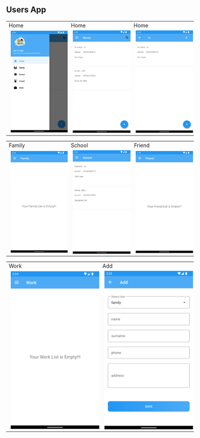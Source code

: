 ## Users App

<div>
<table>
  <tr>
    <td >Home</td>
     <td>Home</td>
    <td>Home</td>
 
  </tr>


  <tr>
    <td >
      <img width="287" alt="signIn" src="https://github.com/sumeyraozugur/Turkcell-Bootcamp-HW/blob/main/images/hw8_1.png" hspace="5"/>
    </td>
   <td>
    <img width="290" alt="SignUp" src="https://github.com/sumeyraozugur/Turkcell-Bootcamp-HW/blob/main/images/hw8_2.png" hspace="5"/>
    </td>
      <td>
    <img width="290" alt="ForgotPassword" src="https://github.com/sumeyraozugur/Turkcell-Bootcamp-HW/blob/main/images/hw8_7.png" hspace="5"/>
    </td>
  
  </tr>
 </table>
 
 </div>




<div>
<table>
  <tr>
    <td >Family</td>
     <td>School</td>
    <td>Friend</td>
 
  </tr>


  <tr>
    <td >
      <img width="287" alt="signIn" src="https://github.com/sumeyraozugur/Turkcell-Bootcamp-HW/blob/main/images/hw8_3.png" hspace="5"/>
    </td>
   <td>
    <img width="290" alt="SignUp" src="https://github.com/sumeyraozugur/Turkcell-Bootcamp-HW/blob/main/images/hw8_4.png" hspace="5"/>
    </td>
      <td>
    <img width="290" alt="ForgotPassword" src="https://github.com/sumeyraozugur/Turkcell-Bootcamp-HW/blob/main/images/hw8_5.png" hspace="5"/>
    </td>
  
  </tr>
 </table>
 
 </div>
 
 <div>
<table>
  <tr>
    <td >Work</td>
     <td>Add</td>
 
  </tr>


  <tr>
    <td >
      <img width="287" alt="signIn" src="https://github.com/sumeyraozugur/Turkcell-Bootcamp-HW/blob/main/images/hw8_6.png" hspace="5"/>
    </td>
   <td>
    <img width="290" alt="SignUp" src="https://github.com/sumeyraozugur/Turkcell-Bootcamp-HW/blob/main/images/hw8_8.png" hspace="5"/>
    </td>
   
  
  </tr>
 </table>
 
 </div>
 
 


 
 


